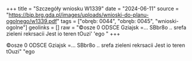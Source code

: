 +++
title = "Szczegóły wniosku W1339"
date = "2024-06-11"
source = "https://bip.brg.gda.pl/images/uploads/wnioski-do-planu-ogolnego/w1339.pdf"
tags = ["obręb: 0044", "obręb: 0045", "wnioski-ogolne"]
geolinks = []
raw = "©osze 0 ODSCE Gziajsk =... SBbr8o .. srefa zieleni  rekrsacii Jest io teren tOuzi' 'ego "
+++

©osze 0 ODSCE Gziajsk =... SBbr8o .. srefa zieleni  rekrsacii Jest io teren tOuzi" "ego




